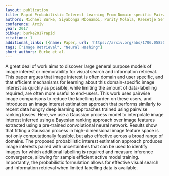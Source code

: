 ```yaml
---
layout: publication
title: Rapid Probabilistic Interest Learning From Domain-specific Pairwise Image Comparisons
authors: Michael Burke, Siyabonga Mbonambi, Purity Molala, Raesetje Sefala
conference: Arxiv
year: 2017
bibkey: burke2017rapid
citations: 1
additional_links: [{name: Paper, url: 'https://arxiv.org/abs/1706.05850'}]
tags: ["Image Retrieval", "Neural Hashing"]
short_authors: Burke et al.
---
```

A great deal of work aims to discover large general purpose models of image
interest or memorability for visual search and information retrieval. This
paper argues that image interest is often domain and user specific, and that
efficient mechanisms for learning about this domain-specific image interest as
quickly as possible, while limiting the amount of data-labelling required, are
often more useful to end-users. This work uses pairwise image comparisons to
reduce the labelling burden on these users, and introduces an image interest
estimation approach that performs similarly to recent data hungry deep learning
approaches trained using pairwise ranking losses. Here, we use a Gaussian
process model to interpolate image interest inferred using a Bayesian ranking
approach over image features extracted using a pre-trained convolutional neural
network. Results show that fitting a Gaussian process in high-dimensional image
feature space is not only computationally feasible, but also effective across a
broad range of domains. The proposed probabilistic interest estimation approach
produces image interests paired with uncertainties that can be used to identify
images for which additional labelling is required and measure inference
convergence, allowing for sample efficient active model training. Importantly,
the probabilistic formulation allows for effective visual search and
information retrieval when limited labelling data is available.
